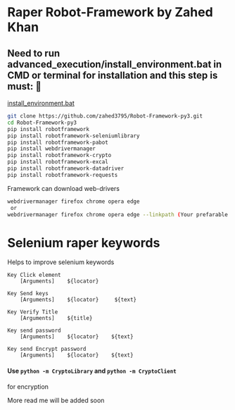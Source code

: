 # Raper Robot-Framework by Zahed Khan


<h2>Need to run advanced_execution/install_environment.bat in CMD or terminal for installation and this step is must: 🚀</h2>

[install_environment.bat](https://github.com/zahed3795/Robot-Framework-py3/blob/master/advanced_execution/install_environment.bat)

```bash
git clone https://github.com/zahed3795/Robot-Framework-py3.git
cd Robot-Framework-py3
pip install robotframework
pip install robotframework-seleniumlibrary
pip install robotframework-pabot
pip install webdrivermanager
pip install robotframework-crypto
pip install robotframework-excal
pip install robotframework-datadriver
pip install robotframework-requests
```

Framework can download web-drivers 

```bash
webdrivermanager firefox chrome opera edge 
 or 
webdrivermanager firefox chrome opera edge --linkpath (Your prefarable path)
```
# Selenium raper keywords
Helps to improve selenium keywords
```robotframework
Key Click element
    [Arguments]    ${locator}
    
Key Send keys
    [Arguments]    ${locator}     ${text}   
       
Key Verify Title
    [Arguments]    ${title}  

Key send password 
    [Arguments]    ${locator}    ${text}
    
Key send Encrypt password 
    [Arguments]    ${locator}    ${text}
```
#### Use `python -m CryptoLibrary` and `python -m CryptoClient`
for encryption 

More read me will be added soon



